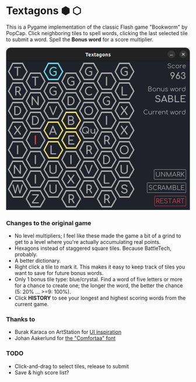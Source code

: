 # Textagons ⬢ ⬡
This is a Pygame implementation of the classic Flash game "Bookworm" by PopCap. Click neighboring tiles to spell words, clicking the last selected tile to submit a word. Spell the **Bonus word** for a score multiplier.

![Textagons](assets/screenshot.png)

### Changes to the original game
* No level multipliers; I feel like these made the game a bit of a grind to get to a level where you're actually accumulating real points.
* Hexagons instead of staggered square tiles. Because BattleTech, probably.
* A better dictionary.
* Right click a tile to mark it. This makes it easy to keep track of tiles you want to save for future bonus words.
* Only 1 bonus tile type: blue/crystal. Find a word of five letters or more for a chance to create one; the longer the word, the better the chance (5: 20% ... >=9: 100%).
* Click **HISTORY** to see your longest and highest scoring words from the current game.

### Thanks to
* Burak Karaca on ArtStation for [UI inspiration](https://www.artstation.com/artwork/Lemkll)
* Johan Aakerlund for [the "Comfortaa" font](https://www.dafont.com/comfortaa.font)

### TODO
* Click-and-drag to select tiles, release to submit
* Save & high score list?
